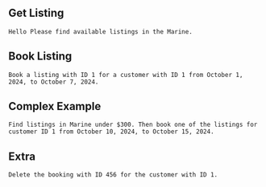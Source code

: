 ## Get Listing

```text
Hello Please find available listings in the Marine.
```

## Book Listing

```text
Book a listing with ID 1 for a customer with ID 1 from October 1, 2024, to October 7, 2024.
```

## Complex Example

```text
Find listings in Marine under $300. Then book one of the listings for customer ID 1 from October 10, 2024, to October 15, 2024.
```

## Extra

```text
Delete the booking with ID 456 for the customer with ID 1.
```